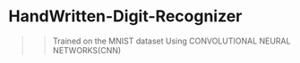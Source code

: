 # HandWritten-Digit-Recognizer
>>Trained on the MNIST dataset
>>Using CONVOLUTIONAL NEURAL NETWORKS(CNN)
